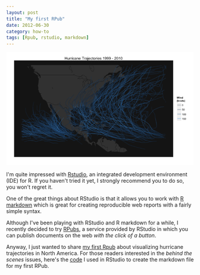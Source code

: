 ```yaml
---
layout: post
title: "My first RPub"
date: 2012-06-30
category: how-to
tags: [Rpub, rstudio, markdown]
---
```


<a href="http://rpubs.com/gaston/hurricanes" target="_blank">
<img class=centered" title="hurricanes_RPub" src="/images/blog/hurricanes_rpub.png"/>
</a>

I'm quite impressed with [Rstudio](http://rstudio.org/), an integrated development 
environment (IDE) for R. If you haven't tried it yet, I strongly recommend you to do so, 
you won't regret it. 

<!--more-->

One of the great things about RStudio is that it allows you to work with 
[R markdown](http://rstudio.org/docs/authoring/using_markdown) which is great for 
creating reproducible web reports with a fairly simple syntax. 

Although I've been playing with RStudio and R markdown for a while, I recently decided 
to try [RPubs](href="http://rpubs.com/), a service provided by RStudio in which you 
can publish documents on the web *with the click of a button*.

Anyway, I just wanted to share [my first Rpub](http://rpubs.com/gaston/hurricanes) about 
visualizing hurricane trajectories in North America. For those readers interested in 
the *behind the scenes* issues, here's the [code](https://gist.github.com/gastonstat/3025572) 
I used in RStudio to create the markdown file for my first RPub.

